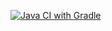 [![Java CI with Gradle](https://github.com/Milllky/Pages1/actions/workflows/gradle.yml/badge.svg)](https://github.com/Milllky/Pages1/actions/workflows/gradle.yml)